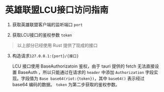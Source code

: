 # 英雄联盟LCU接口访问指南

1. 获取英雄联盟客户端的监听端口 `port`

2. 获取LCU接口的鉴权参数 `token`

> 以上部分已经使用 Rust 提供了现成的接口

3. 构造请求`127.0.0.1:{port}/{接口}`

    LCU 接口使用 BaseAuthorizatoin 鉴权，由于 tauri 提供的 fetch 无法直接设置 BaseAuth ，所以只能通过在请求的 `header` 中添加 `Authorization` 字段实现。字段值为 `Base base64(riot:{token})`，其中 `base64()` 表示经过 base64 编码的数据。 `token` 为第二步获取的鉴权参数。
